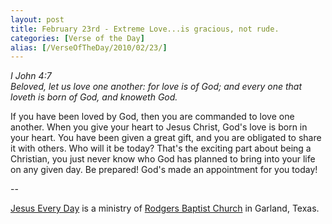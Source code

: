 ```yaml
---
layout: post
title: February 23rd - Extreme Love...is gracious, not rude.
categories: [Verse of the Day]
alias: [/VerseOfTheDay/2010/02/23/]
---
```


_I John 4:7  
Beloved, let us love one another: for love is of God; and every one
that loveth is born of God, and knoweth God._

If you have been loved by God, then you are commanded to love one
another. When you give your heart to Jesus Christ, God's love is born
in your heart. You have been given a great gift, and you are obligated
to share it with others. Who will it be today? That's the exciting
part about being a Christian, you just never know who God has planned
to bring into your life on any given day. Be prepared! God's made an
appointment for you today!

 --

<a href=http://jesuseveryday.net>Jesus Every Day</a> is a ministry of <a href=http://rodgersbaptist.net>Rodgers Baptist Church</a> in Garland, Texas.
